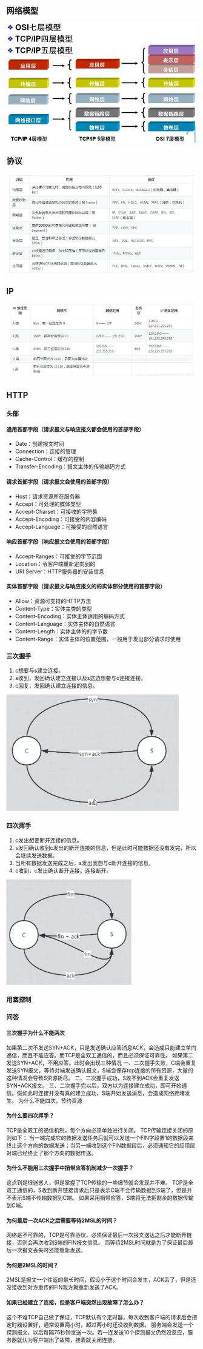 ##

## 网络模型

![网络模型](./imgs/osi.jpg)

## 协议

![protocol](./imgs/protocol.jpg)

## IP

![IP](./imgs/ip.jpg)

## HTTP

### 头部

#### 通用首部字段（请求报文与响应报文都会使用的首部字段）

* Date：创建报文时间
* Connection：连接的管理
* Cache-Control：缓存的控制
* Transfer-Encoding：报文主体的传输编码方式

#### 请求首部字段（请求报文会使用的首部字段）

* Host：请求资源所在服务器
* Accept：可处理的媒体类型
* Accept-Charset：可接收的字符集
* Accept-Encoding：可接受的内容编码
* Accept-Language：可接受的自然语言

#### 响应首部字段（响应报文会使用的首部字段）

* Accept-Ranges：可接受的字节范围
* Location：令客户端重新定向到的
* URI Server：HTTP服务器的安装信息

#### 实体首部字段（请求报文与响应报文的的实体部分使用的首部字段）

* Allow：资源可支持的HTTP方法
* Content-Type：实体主类的类型
* Content-Encoding：实体主体适用的编码方式
* Content-Language：实体主体的自然语言
* Content-Length：实体主体的的字节数
* Content-Range：实体主体的位置范围，一般用于发出部分请求时使用

### 三次握手

1. c想要与s建立连接。
2. s收到，发回确认建立连接以及s这边想要与c连接连接。
3. c回复，发回确认建立连接的信息。

![protocol](./imgs/three-time-handshake.png)

### 四次挥手

1. c发出想要断开连接的信息。
2. s发回确认收到c发出的断开连接的信息，但是此时可能数据还没有发完，所以会继续发送数据。
3. 当所有数据发送完成之后，s发出我想与c断开连接的信息，
4. c收到，c发出确认断开连接。连接断开。

![protocol](./imgs/four-time-say-bye.png)

### 用塞控制

### 问答

#### 三次握手为什么不能两次

如果第二次不发送SYN+ACK，只是发送确认应答消息ACK，会造成只能建立单向通信，而且不能应答。而TCP是全双工通信的，而且必须保证可靠性。
如果第二发送SYN+ACK，不用应答。此时会出现三种情况
一、二次握手失败，C端会重复发送SYN报文，等待对端发送确认报文，S端会保存tcp连接的所有资源，大量的这种情况会导致S资源耗尽。
二、二次握手成功，S收不到ACK会重复发送SYN+ACK报文。
三、二次握手完以后，双方以为连接建立成功，即可开始通信。假如此时连接并没有真的建立成功，S端开始发送消息，会造成网络拥堵发生。
为什么不能四次，节约资源

#### 为什么要四次挥手？

TCP是全双工的通信机制，每个方向必须单独进行关闭。
TCP传输连接关闭的原则如下：
当一端完成它的数据发送任务后就可以发送一个FIN字段置1的数据段来终止这个方向的数据发送；当另一端收到这个FIN数据段后，必须通知它的应用层 对端已经终止了那个方向的数据传送。

#### 为什么不能用三次握手中捎带应答机制减少一次握手？

这点到是很迷惑人，但是掌握了TCP传输的一些细节就会发现并不难。
TCP是全双工通信的，S收到断开链接请求后只是表示C端不会传输数据到S端了，但是并不表示S端不传输数据到C端。
如果采用捎带应答，S端将无法把剩余的数据传输到C端。

#### 为何最后一次ACK之后需要等待2MSL的时间？

网络是不可靠的，TCP是可靠协议，必须保证最后一次报文送达之后才能断开链接，否则会再次收到S端的FIN报文信息。
而等待2MSL时间就是为了保证最后最后一次报文丢失时还能重新发送。

#### 为何是2MSL的时间？

2MSL是报文一个往返的最长时间，假设小于这个时间会发生，ACK丢了，但是还没接收到对方重传的FIN我方就重新发送了ACK。

#### 如果已经建立了连接，但是客户端突然出现故障了怎么办？

这个不难TCP自己做了保证，TCP默认有个定时器，每次收到客户端的请求后会把定时器设置好，通常设置两小时，超过两小时还没收到数据。
服务端会发送一个探测报文，以后每隔75秒钟发送一次。若一连发送10个探测报文仍然没反应，服务器就认为客户端出了故障，接着就关闭连接。
